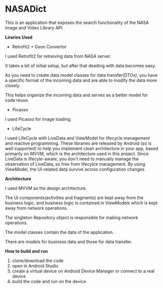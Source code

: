 # NASADict

This is an application that exposes the search functionality of the NASA Image and Video Library API.

**Liraries Used**

- Retrofit2 + Gson Convertor

I used Retrofit2 for retreiving data from NASA server. 

It takes a bit of initial setup, but after that deading with data becomes easy.

As you need to create data model classes for data transfer(DTOs), you have a specific format of the incoming data and are able to modify the data more closely.

This helps organize the incoming data and serves as a better model for code reuse.

- Picasso

I used Picasso for image loading.

- LifeCycle

I used LifeCycle with LiveData and ViewModel for lifecycle management and reactive programming.
These libraries are released by Android (so is well supported) to help you implement clean architecture in your app, based primarily on MVVM, which is the architecture used in this project.
Since LiveData is lifecyle-aware, you don't need to manually manage the observation of LiveData, so free from lifecylce management.
By using ViewModel, the UI-related data survive across configuration changes

**Architecture**

I used MVVM as the design architecture. 

The UI components(activities and fragments) are kept away from the business logic, and business logic is contained in ViewModels which is kept away from network operations.

The singleton Repository object is responsible for making network operations.

The model classes contain the data of the application.

There are models for business data and those for data transfer. 

**How to build and run**

1. clone/download the code
2. open in Android Studio
3. create a virtual device on Android Device Manager or connect to a real device
4. build the code and run on the device
